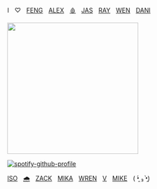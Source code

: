 ‎‎‎‎Iㅤ♡ㅤ[FENG](https://github.com/FIeshwater)ㅤ[ALEX](https://github.com/sanspilled)ㅤ[🩸](https://github.com/cupiddict)ㅤ[JAS](https://github.com/hua-binan)ㅤ[RAY](https://github.com/flayjoshi)ㅤ[WEN](https://github.com/ukehole)ㅤ[DANI](https://github.com/dokhyuk)

<img src="https://files.catbox.moe/0xagwi.jpg" width="300">

[![spotify-github-profile](https://spotify-github-profile.kittinanx.com/api/view?uid=31kbmd7bbd7rm4tgdbmtpcyamfhu&cover_image=true&theme=natemoo-re&show_offline=true&background_color=121212&interchange=false&bar_color=53b14f&bar_color_cover=false)](https://github.com/kittinan/spotify-github-profile)

[ISO](https://github.com/yaoidemon)ㅤ[🌧️](https://github.com/orekoto)ㅤ[ZACK](https://github.com/basementjazz)ㅤ[MIKA](https://github.com/fragariaknight)ㅤ[WREN](https://github.com/untiIdawn)ㅤ[V](https://github.com/skincarver)ㅤ[MIKE](https://github.com/mkeitstop)ㅤ( •̯́ ₃ •̯̀)
